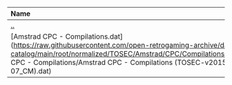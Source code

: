|Name|Size|
|:---|---:|
|[..](../index.html)|DIR|
|[Amstrad CPC - Compilations.dat](https://raw.githubusercontent.com/open-retrogaming-archive/dat-catalog/main/root/normalized/TOSEC/Amstrad/CPC/Compilations/Amstrad CPC - Compilations/Amstrad CPC - Compilations (TOSEC-v2015-05-07_CM).dat)|251427|
